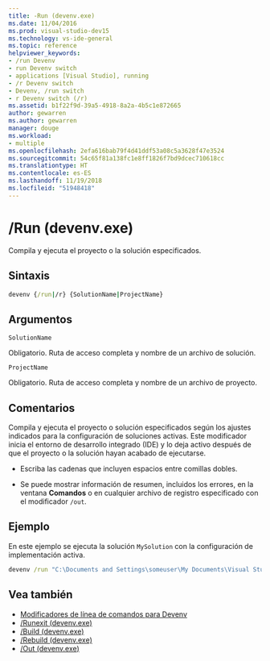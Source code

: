 ```yaml
---
title: -Run (devenv.exe)
ms.date: 11/04/2016
ms.prod: visual-studio-dev15
ms.technology: vs-ide-general
ms.topic: reference
helpviewer_keywords:
- /run Devenv
- run Devenv switch
- applications [Visual Studio], running
- /r Devenv switch
- Devenv, /run switch
- r Devenv switch (/r)
ms.assetid: b1f22f9d-39a5-4918-8a2a-4b5c1e872665
author: gewarren
ms.author: gewarren
manager: douge
ms.workload:
- multiple
ms.openlocfilehash: 2efa616bab79f4d41ddf53a08c5a3628f47e3524
ms.sourcegitcommit: 54c65f81a138fc1e8ff1826f7bd9dcec710618cc
ms.translationtype: HT
ms.contentlocale: es-ES
ms.lasthandoff: 11/19/2018
ms.locfileid: "51948418"
---
```

# <a name="run-devenvexe"></a>/Run (devenv.exe)
Compila y ejecuta el proyecto o la solución especificados.

## <a name="syntax"></a>Sintaxis

```cmd
devenv {/run|/r} {SolutionName|ProjectName}
```

## <a name="arguments"></a>Argumentos
 `SolutionName`

 Obligatorio. Ruta de acceso completa y nombre de un archivo de solución.

 `ProjectName`

 Obligatorio. Ruta de acceso completa y nombre de un archivo de proyecto.

## <a name="remarks"></a>Comentarios
 Compila y ejecuta el proyecto o solución especificados según los ajustes indicados para la configuración de soluciones activas. Este modificador inicia el entorno de desarrollo integrado (IDE) y lo deja activo después de que el proyecto o la solución hayan acabado de ejecutarse.

-   Escriba las cadenas que incluyen espacios entre comillas dobles.

-   Se puede mostrar información de resumen, incluidos los errores, en la ventana **Comandos** o en cualquier archivo de registro especificado con el modificador `/out`.

## <a name="example"></a>Ejemplo
 En este ejemplo se ejecuta la solución `MySolution` con la configuración de implementación activa.

```cmd
devenv /run "C:\Documents and Settings\someuser\My Documents\Visual Studio\Projects\MySolution\MySolution.sln"
```

## <a name="see-also"></a>Vea también

- [Modificadores de línea de comandos para Devenv](../../ide/reference/devenv-command-line-switches.md)
- [/Runexit (devenv.exe)](../../ide/reference/runexit-devenv-exe.md)
- [/Build (devenv.exe)](../../ide/reference/build-devenv-exe.md)
- [/Rebuild (devenv.exe)](../../ide/reference/rebuild-devenv-exe.md)
- [/Out (devenv.exe)](../../ide/reference/out-devenv-exe.md)